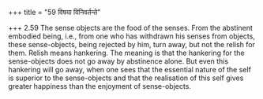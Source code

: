 +++
title = "59 विषया विनिवर्तन्ते"

+++
2.59 The sense objects are the food of the senses. From the abstinent
embodied being, i.e., from one who has withdrawn his senses from
objects, these sense-objects, being rejected by him, turn away, but not
the relish for them. Relish means hankering. The meaning is that the
hankering for the sense-objects does not go away by abstinence alone.
But even this hankering will go away, when one sees that the essential
nature of the self is superior to the sense-objects and that the
realisation of this self gives greater happiness than the enjoyment of
sense-objects.
